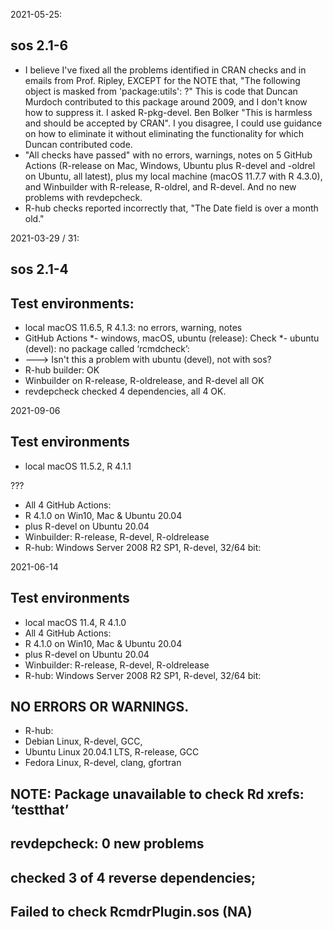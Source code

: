 2021-05-25:  
## sos 2.1-6
* I believe I've fixed all the problems identified in CRAN checks and in emails from Prof. Ripley, EXCEPT for the NOTE that, "The following object is masked from 'package:utils': ?" This is code that Duncan Murdoch contributed to this package around 2009, and I don't know how to suppress it.  I asked R-pkg-devel.  Ben Bolker "This is harmless and should be accepted by CRAN".  I you disagree, I could use guidance on how to eliminate it without eliminating the functionality for which Duncan contributed code.  
* "All checks have passed" with no errors, warnings, notes on 5 GitHub Actions (R-release on Mac, Windows, Ubuntu plus R-devel and -oldrel on Ubuntu, all latest), plus my local machine (macOS 11.7.7 with R 4.3.0), and Winbuilder with R-release, R-oldrel, and R-devel.  And no new problems with revdepcheck.  
* R-hub checks reported incorrectly that, "The Date field is over a month old." 

2021-03-29 / 31:
## sos 2.1-4 
## Test environments:
* local macOS 11.6.5, R 4.1.3: no errors, warning, notes
* GitHub Actions
*- windows, macOS, ubuntu (release): Check
*- ubuntu (devel): no package called ‘rcmdcheck’: 
* ---> Isn't this a problem with ubuntu (devel), not with sos? 
* R-hub builder: OK
* Winbuilder on R-release, R-oldrelease, and R-devel all OK
* revdepcheck checked 4 dependencies, all 4 OK. 

2021-09-06 
## Test environments
* local macOS 11.5.2, R 4.1.1 

???
* All 4 GitHub Actions:  
*    R 4.1.0 on Win10, Mac & Ubuntu 20.04 
*    plus R-devel on Ubuntu 20.04
* Winbuilder:  R-release, R-devel, R-oldrelease
* R-hub: Windows Server 2008 R2 SP1, R-devel, 32/64 bit: 

2021-06-14
## Test environments
* local macOS 11.4, R 4.1.0 
* All 4 GitHub Actions:  
*    R 4.1.0 on Win10, Mac & Ubuntu 20.04 
*    plus R-devel on Ubuntu 20.04
* Winbuilder:  R-release, R-devel, R-oldrelease
* R-hub: Windows Server 2008 R2 SP1, R-devel, 32/64 bit: 

##  NO ERRORS OR WARNINGS.  

* R-hub: 
*    Debian Linux, R-devel, GCC, 
*    Ubuntu Linux 20.04.1 LTS, R-release, GCC
*    Fedora Linux, R-devel, clang, gfortran
## NOTE: Package unavailable to check Rd xrefs: ‘testthat’

## revdepcheck: 0 new problems
## checked 3 of 4 reverse dependencies; 
## Failed to check RcmdrPlugin.sos (NA)
